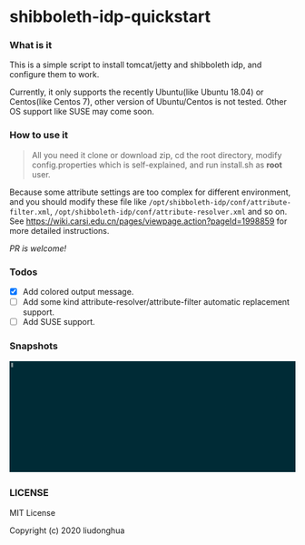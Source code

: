 # shibboleth-idp-quickstart

### What is it

This is a simple script to install tomcat/jetty and shibboleth idp, and configure them to work.

Currently, it only supports the recently Ubuntu(like Ubuntu 18.04) or Centos(like Centos 7), other version of Ubuntu/Centos is not tested. Other OS support like SUSE may come soon.

### How to use it

> All you need it clone or download zip, cd the root directory, modify config.properties which is self-explained, and run install.sh as **root** user.

Because some attribute settings are too complex for different environment, and you should modify these file like `/opt/shibboleth-idp/conf/attribute-filter.xml`, `/opt/shibboleth-idp/conf/attribute-resolver.xml` and so on. See https://wiki.carsi.edu.cn/pages/viewpage.action?pageId=1998859 for more detailed instructions.

_PR is welcome!_

### Todos

- [x] Add colored output message.
- [ ] Add some kind attribute-resolver/attribute-filter automatic replacement support.
- [ ] Add SUSE support.

### Snapshots

![quickstart](resources/quickstart.gif)

### LICENSE

MIT License

Copyright (c) 2020 liudonghua
